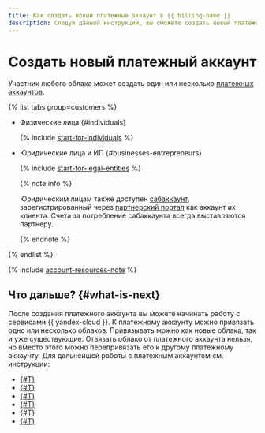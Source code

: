 ```yaml
---
title: Как создать новый платежный аккаунт в {{ billing-name }}
description: Следуя данной инструкции, вы сможете создать новый платежный аккаунт.
---
```


# Создать новый платежный аккаунт

Участник любого облака может создать один или несколько [платежных аккаунтов](../concepts/billing-account.md).

{% list tabs group=customers %}

- Физические лица {#individuals}

   {% include [start-for-individuals](../../_includes/billing/billing-account-create-individual.md) %}

- Юридические лица и ИП {#businesses-entrepreneurs}

   {% include [start-for-legal-entities](../../_includes/billing/billing-account-create-legal-entities.md) %}

   {% note info %}
   
   Юридическим лицам также доступен [сабаккаунт](../../partner/terms.md#sub-account), зарегистрированный через [партнерский портал](../../partner/operations/pin-cloud.md) как аккаунт их клиента. Счета за потребление сабаккаунта всегда выставляются партнеру.
   
   {% endnote %}

{% endlist %}

{% include [account-resources-note](../_includes/account-resources-note.md) %}

## Что дальше? {#what-is-next}

После создания платежного аккаунта вы можете начинать работу с сервисами {{ yandex-cloud }}. К платежному аккаунту можно привязать одно или несколько облаков. Привязывать можно как новые облака, так и уже существующие. Отвязать облако от платежного аккаунта нельзя, но вместо этого можно перепривязать его к другому платежному аккаунту.
Для дальнейшей работы с платежным аккаунтом см. инструкции:

* [{#T}](change-data.md)
* [{#T}](get-data.md)
* [{#T}](pin-cloud.md)
* [{#T}](change-organization.md)
* [{#T}](../../partner/operations/pin-cloud.md)
* [{#T}](delete-account.md)
